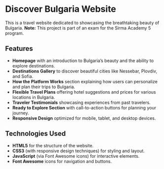 # Discover Bulgaria Website

This is a travel website dedicated to showcasing the breathtaking beauty of Bulgaria.
**Note:** This project is part of an exam for the Sirma Academy 5 program.

## Features

- **Homepage** with an introduction to Bulgaria’s beauty and the ability to explore destinations.
- **Destinations Gallery** to discover beautiful cities like Nessebar, Plovdiv, and Sofia.
- **How the Platform Works** section explaining how users can personalize and plan their trips to Bulgaria.
- **Flexible Travel Plans** offering hotel suggestions and prices for various locations in Bulgaria.
- **Traveler Testimonials** showcasing experiences from past travelers.
- **Ready to Explore Section** with call-to-action buttons for planning your journey.
- **Responsive Design** optimized for mobile, tablet, and desktop devices.

## Technologies Used

- **HTML5** for the structure of the website.
- **CSS3** (with responsive design techniques) for styling and layout.
- **JavaScript** (via Font Awesome icons) for interactive elements.
- **Font Awesome** icons for navigation and buttons.



